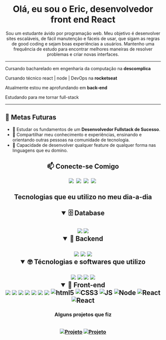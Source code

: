 <h1 align="center">Olá, eu sou o Eric, desenvolvedor front end React</h1>

<p align="center">Sou um estudante ávido por programação web. Meu objetivo é desenvolver sites escaláveis, de fácil manutenção e fáceis de usar, que sigam as regras de good coding e sejam boas experiências a usuários. Mantenho uma frequência de estudo para encontrar melhores maneiras de resolver problemas e criar novas interfaces. </p>

<hr/>
<p>Cursando bacharelado em engenharia da computação na <strong>descomplica</strong></p>
<p>Cursando técnico react | node | DevOps na <strong>rocketseat</strong></p>
<p>Atualmente estou me aprofundando em <strong>back-end</strong></p>
<p>Estudando para me tornar full-stack</p>
<hr/>

## 🎯 Metas Futuras

- 🧠 Estudar os fundamentos de um **Desenvolvedor Fullstack de Sucesso**.
- 🌟 Compartilhar meu conhecimento e experiências, ensinando e orientando outras pessoas na comunidade de tecnologia.
- 🤖 Capacidade de desenvolver qualquer feature de qualquer forma nas linguagens que eu domino.


<h2 align="center">📫 Conecte-se Comigo</h2>
<div align = "center">

<a href="https://www.instagram.com/eric_roomero__/" target="_blank"><img src="https://img.shields.io/badge/Instagram-%23E4405F.svg?style=for-the-badge&logo=Instagram&logoColor=white"></a>&nbsp;
<a href="www.linkedin.com/in/eric-romero-3a2198230" target="_blank"><img src="https://img.shields.io/badge/-LinkedIn-%230077B5?style=for-the-badge&logo=linkedin&logoColor=white"></a>&nbsp;
<a href="mailto:eriicsouzaromeroo@gmail.com" target="_blank"><img src="https://img.shields.io/badge/-gmail-red?style=for-the-badge&logo=Gmail&logoColor=white"></a>&nbsp;
<a href="https://discord.com/channels/502615111786299402" target="_blank"><img src="https://img.shields.io/badge/Discord-7289DA?style=for-the-badge&logo=discord&logoColor=white"></a>&nbsp;

<h2>Tecnologias que eu utilizo no meu dia-a-dia<br/><br/>
  
  <details open>
    <summary><b>🗄️ Database</b></summary>
    <br>
    <img src='https://img.shields.io/badge/Prisma-3982CE?style=for-the-badge&logo=Prisma&logoColor=white'>
    <img src='https://img.shields.io/badge/MongoDB-%234ea94b.svg?style=for-the-badge&logo=mongodb&logoColor=white'>
  </details>
  
  <details open>
  <summary><b>🧰 Backend</b></summary>
  <br>
    <img src='https://img.shields.io/badge/node.js-6DA55F?style=for-the-badge&logo=node.js&logoColor=white'>
    <img src='https://img.shields.io/badge/nestjs-E0234E?style=for-the-badge&logo=nestjs&logoColor=white'>
    <img src='https://img.shields.io/badge/php-%23777BB4.svg?style=for-the-badge&logo=php&logoColor=white'>
  </details>
  
<details open>
  <summary><b> 🤓 Técnologias e softwares que utilizo</b></summary>
  <br/>
    <img src='https://img.shields.io/badge/-VSCODE-007ACC?style=for-the-badge&&logo=visual-studio-code&logoColor=white'>
    <img src='https://img.shields.io/badge/figma-%23F24E1E.svg?style=for-the-badge&logo=figma&logoColor=white'>
    <img src='https://img.shields.io/badge/-git-red?style=for-the-badge&logo=Git&logoColor=white'>
    <img src='https://img.shields.io/badge/-GitHub-181717?style=for-the-badge&logo=github'>
</details>

<details open>
  <summary> 💅 Front-end</summary>
  <img src="https://img.shields.io/badge/typescript-%23007ACC.svg?style=for-the-badge&logo=typescript&logoColor=white">
  <img src="https://img.shields.io/badge/vuejs-%2335495e.svg?style=for-the-badge&logo=vuedotjs&logoColor=%234FC08D">
  <img src="https://img.shields.io/badge/styled--components-DB7093?style=for-the-badge&logo=styled-components&logoColor=white">
  <img src="https://img.shields.io/badge/angular-%23DD0031.svg?style=for-the-badge&logo=angular&logoColor=white">
  <img src="https://img.shields.io/badge/next%20js-000000?style=for-the-badge&logo=nextdotjs&logoColor=white">
  <img src="https://img.shields.io/badge/tailwindcss-%2338B2AC.svg?style=for-the-badge&logo=tailwind-css&logoColor=white">
  <img src="https://img.shields.io/badge/Vite-B73BFE?style=for-the-badge&logo=vite&logoColor=FFD62E">
  <img alt="html5"src="https://img.shields.io/badge/HTML5-E34F26?style=for-the-badge&logo=html5&logoColor=white">
  <img alt="CSS3"src="https://img.shields.io/badge/CSS3-1572B6?style=for-the-badge&logo=css3&logoColor=white">
  <img alt="JS"src="https://img.shields.io/badge/JavaScript-F7DF1E?style=for-the-badge&logo=javascript&logoColor=black">
  <img alt="Node"src="https://img.shields.io/badge/Node.js-43853D?style=for-the-badge&logo=node.js&logoColor=white">
  <img alt="React"src="https://img.shields.io/badge/React-20232A?style=for-the-badge&logo=react&logoColor=61DAFB">
  <img alt="React"src="https://img.shields.io/badge/Bootstrap-563D7C?style=for-the-badge&logo=bootstrap&logoColor=white">
</details>


<h3 >Alguns projetos que fiz
<br/><br/>

[![Projeto](https://img.shields.io/website?label=TicTacToe.com&style=for-the-badge&url=https://tic-tac-toe-woad-six.vercel.app)](https://tic-tac-toe-woad-six.vercel.app)
[![Projeto](https://img.shields.io/website?label=RedeSocial.com&style=for-the-badge&url=https://tic-tac-toe-woad-six.vercel.app)](https://social-pz5zl66ca-cluerois-projects.vercel.app) <br/>
